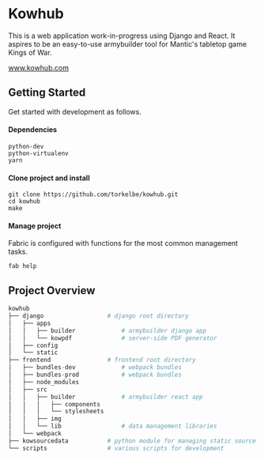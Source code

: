 # Kowhub
This is a web application work-in-progress using Django and React. It aspires to be an easy-to-use armybuilder tool for Mantic's tabletop game Kings of War.

www.kowhub.com

## Getting Started
Get started with development as follows.

#### Dependencies

```
python-dev
python-virtualenv
yarn
```

#### Clone project and install

```
git clone https://github.com/torkelbe/kowhub.git
cd kowhub
make
```

#### Manage project
Fabric is configured with functions for the most common management tasks.

```
fab help
```

## Project Overview

```python
kowhub
├── django                  # django root directory
│   ├── apps
│   │   ├── builder             # armybuilder django app
│   │   └── kowpdf              # server-side PDF generator
│   ├── config
│   └── static
├── frontend                # frontend root directory
│   ├── bundles-dev             # webpack bundles
│   ├── bundles-prod            # webpack bundles
│   ├── node_modules
│   ├── src
│   │   ├── builder             # armybuilder react app
│   │   │   ├── components
│   │   │   └── stylesheets
│   │   ├── img
│   │   └── lib                 # data management libraries
│   └── webpack
├── kowsourcedata           # python module for managing static source data
└── scripts                 # various scripts for development
```


